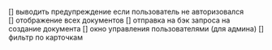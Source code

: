 [] выводить предупреждение если пользователь не авторизовался  
[] отображение всех документов
[] отправка на бэк запроса на создание документа
[] окно управления пользователями (для админа)
[] фильтр по карточкам